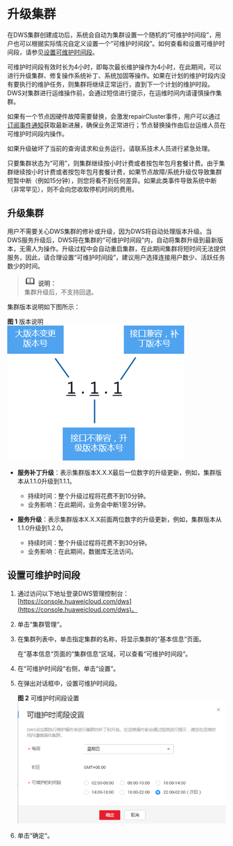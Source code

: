# 升级集群<a name="dws_01_0008"></a>

在DWS集群创建成功后，系统会自动为集群设置一个随机的“可维护时间段”，用户也可以根据实际情况自定义设置一个“可维护时间段”。如何查看和设置可维护时间段，请参见[设置可维护时间段](#section1583412504297)。

可维护时间段有效时长为4小时，即每次最长维护操作为4小时，在此期间，可以进行升级集群、修复操作系统补丁、系统加固等操作。如果在计划的维护时段内没有要执行的维护任务，则集群将继续正常运行，直到下一个计划的维护时段。DWS对集群进行运维操作前，会通过短信进行提示，在运维时间内请谨慎操作集群。

如果有一个节点因硬件故障需要替换，会激发repairCluster事件，用户可以通过[订阅事件通知](订阅事件通知.md)获取最新进展，确保业务正常进行；节点替换操作由后台运维人员在可维护时间段内操作。

如果升级破坏了当前的查询请求和业务运行，请联系技术人员进行紧急处理。

只要集群状态为“可用”，则集群继续按小时计费或者按包年包月套餐计费。由于集群继续按小时计费或者按包年包月套餐计费，如果节点故障/系统升级仅导致集群短暂中断（例如15分钟），则您将看不到任何差异。如果此类事件导致系统中断（非常罕见），则不会向您收取停机时间的费用。

## 升级集群<a name="section820391923314"></a>

用户不需要关心DWS集群的修补或升级，因为DWS将自动处理版本升级。当DWS服务升级后，DWS将在集群的“可维护时间段”内，自动将集群升级到最新版本，无需人为操作。升级过程中会自动重启集群，在此期间集群将短时间无法提供服务，因此，请合理设置“可维护时间段”，建议用户选择连接用户数少、活跃任务数少的时间。

>![](public_sys-resources/icon-note.gif) **说明：**   
>集群升级后，不支持回退。  

集群版本说明如下图所示：

**图 1**  版本说明<a name="fig20809175412226"></a>  
![](figures/版本说明.png "版本说明")

-   **服务补丁升级**：表示集群版本X.X.X最后一位数字的升级更新，例如，集群版本从1.1.0升级到1.1.1。
    -   持续时间：整个升级过程将花费不到10分钟。
    -   业务影响：在此期间，业务会中断1至3分钟。

-   **服务升级**：表示集群版本X.X.X前面两位数字的升级更新，例如，集群版本从1.1.0升级到1.2.0。
    -   持续时间：整个升级过程将花费不到30分钟。
    -   业务影响：在此期间，数据库无法访问。


## 设置可维护时间段<a name="section1583412504297"></a>

1.  通过访问以下地址登录DWS管理控制台：[https://console.huaweicloud.com/dws](https://console.huaweicloud.com/dws)。
2.  单击“集群管理“。
3.  在集群列表中，单击指定集群的名称，将显示集群的“基本信息“页面。

    在“基本信息“页面的“集群信息“区域，可以查看“可维护时间段“。

4.  在“可维护时间段“右侧，单击“设置“。
5.  在弹出对话框中，设置可维护时间段。

    **图 2**  可维护时间段设置<a name="fig17713438113019"></a>  
    ![](figures/可维护时间段设置.png "可维护时间段设置")

6.  单击“确定“。

